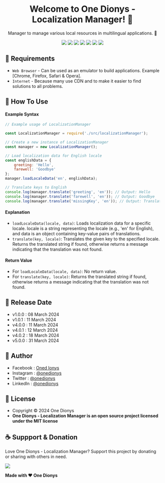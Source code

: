 <h1 align="center">Welcome to One Dionys - Localization Manager! 👋 </h1>

<p align="center">Manager to manage various local resources in multilingual applications. 💖 </p>

<p align="center">
<img src="https://img.shields.io/github/contributors/onedionys/onedionys-localization-manager?style=flat-square">
<img src="https://img.shields.io/github/issues/onedionys/onedionys-localization-manager?style=flat-square">
<img src="https://img.shields.io/github/stars/onedionys/onedionys-localization-manager?style=flat-square"> 
<img src="https://img.shields.io/github/forks/onedionys/onedionys-localization-manager?style=flat-square">
<img src="https://img.shields.io/github/last-commit/onedionys/onedionys-localization-manager.svg?style=flat-square">
<img src="https://img.shields.io/github/languages/code-size/onedionys/onedionys-localization-manager?style=flat-square">
<img src="https://img.shields.io/github/license/onedionys/onedionys-localization-manager?style=flat-square">
</p>

## 💾 Requirements

* `Web Browser` - Can be used as an emulator to build applications. Example [Chrome, Firefox, Safari & Opera].
* `Internet` - Because many use CDN and to make it easier to find solutions to all problems.

## 🎯 How To Use

#### Example Syntax

```javascript
// Example usage of LocalizationManager

const LocalizationManager = require('./src/localizationManager');

// Create a new instance of LocalizationManager
const manager = new LocalizationManager();

// Load localization data for English locale
const englishData = {
    greeting: 'Hello',
    farewell: 'Goodbye'
};
manager.loadLocaleData('en', englishData);

// Translate keys to English
console.log(manager.translate('greeting', 'en')); // Output: Hello
console.log(manager.translate('farewell', 'en')); // Output: Goodbye
console.log(manager.translate('missingKey', 'en')); // Output: Translation not found for key 'missingKey' in locale 'en'
```

#### Explanation

* `loadLocaleData(locale, data)`: Loads localization data for a specific locale. locale is a string representing the locale (e.g., 'en' for English), and data is an object containing key-value pairs of translations.
* `translate(key, locale)`: Translates the given key to the specified locale. Returns the translated string if found, otherwise returns a message indicating that the translation was not found.

#### Return Value

* For `loadLocaleData(locale, data)`: No return value.
* For `translate(key, locale)`: Returns the translated string if found, otherwise returns a message indicating that the translation was not found.

## 📆 Release Date

* v1.0.0 : 08 March 2024
* v1.0.1 : 11 March 2024
* v4.0.0 : 11 March 2024
* v4.0.1 : 12 March 2024
* v4.0.2 : 18 March 2024
* v5.0.0 : 31 March 2024

## 🧑 Author

* Facebook : <a href="https://www.facebook.com/theonedionys"> Oned Ionys</a>
* Instagram : <a href="https://www.instagram.com/onedionys/"> @onedionys</a>
* Twitter : <a href="https://twitter.com/onedionys"> @onedionys</a>
* LinkedIn :  <a href="https://www.linkedin.com/in/onedionys/"> @onedionys</a>

## 📝 License

* Copyright © 2024 One Dionys
* **One Dionys - Localization Manager is an open source project licensed under the MIT license**

## ☕️ Suppport & Donation

Love One Dionys - Localization Manager? Support this project by donating or sharing with others in need.

<a href="https://www.buymeacoffee.com/onedionys"><img src="https://img.shields.io/badge/Buy_Me_A_Coffee-FFDD00?style=for-the-badge&logo=buy-me-a-coffee&logoColor=black"/> </a>

**Made with ❤️ One Dionys**

